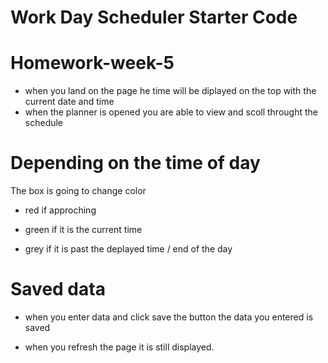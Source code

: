 # Work Day Scheduler Starter Code

# Homework-week-5


* when you land on the page he time will be diplayed on the top with the current date and time
* when the planner is opened you are able to view and scoll throught the schedule 


# Depending on the time of day 
The box is going to change color 

* red if approching 

* green if it is the current time 

* grey if it is past the deplayed time / end of the day 

# Saved data

* when you enter data and click save the button the data you entered is saved

* when you refresh the page it is still displayed.


